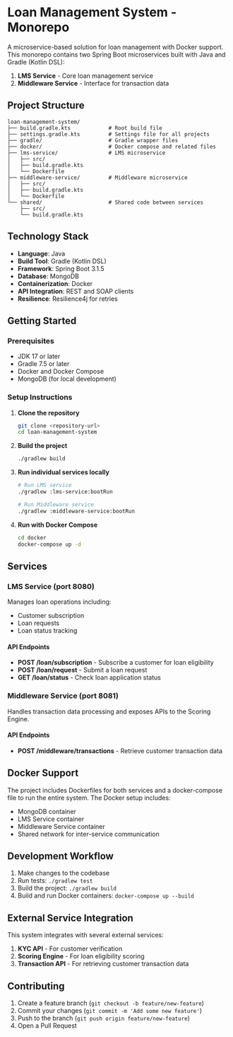# Loan Management System - Monorepo

A microservice-based solution for loan management with Docker support. This monorepo contains two Spring Boot microservices built with Java and Gradle (Kotlin DSL):

1. **LMS Service** - Core loan management service
2. **Middleware Service** - Interface for transaction data

## Project Structure

```
loan-management-system/
├── build.gradle.kts            # Root build file
├── settings.gradle.kts         # Settings file for all projects
├── gradle/                     # Gradle wrapper files
├── docker/                     # Docker compose and related files
├── lms-service/                # LMS microservice
│   ├── src/
│   ├── build.gradle.kts
│   └── Dockerfile
├── middleware-service/         # Middleware microservice
│   ├── src/
│   ├── build.gradle.kts
│   └── Dockerfile
└── shared/                     # Shared code between services
    ├── src/
    └── build.gradle.kts
```

## Technology Stack

- **Language**: Java
- **Build Tool**: Gradle (Kotlin DSL)
- **Framework**: Spring Boot 3.1.5
- **Database**: MongoDB
- **Containerization**: Docker
- **API Integration**: REST and SOAP clients
- **Resilience**: Resilience4j for retries

## Getting Started

### Prerequisites

- JDK 17 or later
- Gradle 7.5 or later
- Docker and Docker Compose
- MongoDB (for local development)

### Setup Instructions

1. **Clone the repository**
   ```bash
   git clone <repository-url>
   cd loan-management-system
   ```

2. **Build the project**
   ```bash
   ./gradlew build
   ```

3. **Run individual services locally**
   ```bash
   # Run LMS service
   ./gradlew :lms-service:bootRun

   # Run Middleware service
   ./gradlew :middleware-service:bootRun
   ```

4. **Run with Docker Compose**
   ```bash
   cd docker
   docker-compose up -d
   ```

## Services

### LMS Service (port 8080)

Manages loan operations including:
- Customer subscription
- Loan requests
- Loan status tracking

#### API Endpoints

- **POST /loan/subscription** - Subscribe a customer for loan eligibility
- **POST /loan/request** - Submit a loan request
- **GET /loan/status** - Check loan application status

### Middleware Service (port 8081)

Handles transaction data processing and exposes APIs to the Scoring Engine.

#### API Endpoints

- **POST /middleware/transactions** - Retrieve customer transaction data




## Docker Support

The project includes Dockerfiles for both services and a docker-compose file to run the entire system. The Docker setup includes:

- MongoDB container
- LMS Service container
- Middleware Service container
- Shared network for inter-service communication

## Development Workflow

1. Make changes to the codebase
2. Run tests: `./gradlew test`
3. Build the project: `./gradlew build`
4. Build and run Docker containers: `docker-compose up --build`

## External Service Integration

This system integrates with several external services:

1. **KYC API** - For customer verification
2. **Scoring Engine** - For loan eligibility scoring
3. **Transaction API** - For retrieving customer transaction data

## Contributing

1. Create a feature branch (`git checkout -b feature/new-feature`)
2. Commit your changes (`git commit -m 'Add some new feature'`)
3. Push to the branch (`git push origin feature/new-feature`)
4. Open a Pull Request
